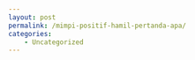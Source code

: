 ```yaml
---
layout: post
permalink: /mimpi-positif-hamil-pertanda-apa/
categories:
    - Uncategorized
---
```


